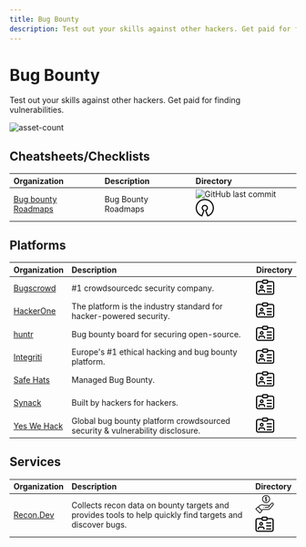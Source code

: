 ```yaml
---
title: Bug Bounty
description: Test out your skills against other hackers. Get paid for finding vulnerabilities.
---
```


# Bug Bounty

Test out your skills against other hackers. Get paid for finding vulnerabilities.

![asset-count](https://img.shields.io/badge/Tools%20%26%20Resources%20Available-9-A65F5F?style=for-the-badge)

## Cheatsheets/Checklists

| Organization | Description | Directory |
| :--- | :--- | :--- |
| [Bug bounty Roadmaps](https://github.com/1ndianl33t/Bug-Bounty-Roadmaps) | Bug Bounty Roadmaps | ![GitHub last commit](https://img.shields.io/github/last-commit/1ndianl33t/Bug-Bounty-Roadmaps?color=a65f5f&style=flat-square) ![opensource](../../assets/img/icons/open-source.png) |

## Platforms

| Organization | Description | Directory |
| :--- | :--- | :--- |
| [Bugscrowd](https://bugcrowd.com/programs) | \#1 crowdsourcedc security company. | ![register-profile](../../assets/img/icons/registration.png) |
| [HackerOne](https://hackerone.com/directory/programs/) | The platform is the industry standard for hacker-powered security. | ![register-profile](../../assets/img/icons/registration.png) |
| [huntr](https://www.huntr.dev/) | Bug bounty board for securing open-source. | ![register-profile](../../assets/img/icons/registration.png) |
| [Integriti](https://www.intigriti.com/programs) | Europe's \#1 ethical hacking and bug bounty platform. | ![register-profile](../../assets/img/icons/registration.png) |
| [Safe Hats](https://app.safehats.com/signup) | Managed Bug Bounty. | ![register-profile](../../assets/img/icons/registration.png) |
| [Synack](https://www.synack.com/) | Built by hackers for hackers. | ![register-profile](../../assets/img/icons/registration.png) |
| [Yes We Hack](https://yeswehack.com/auth/register#create-hunter) | Global bug bounty platform crowdsourced security & vulnerability disclosure. | ![register-profile](../../assets/img/icons/registration.png) |

## Services

| Organization | Description | Directory |
| :--- | :--- | :--- |
| [Recon.Dev](https://recon.dev/) | Collects recon data on bounty targets and provides tools to help quickly find targets and discover bugs. | ![freemium-service](../../assets/img/icons/freemium.png) ![register-profile](../../assets/img/icons/registration.png) |

